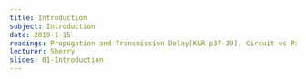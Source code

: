 ```yaml
---
title: Introduction
subject: Introduction
date: 2019-1-15
readings: Propogation and Transmission Delay[K&R p37-39], Circuit vs Packet Switching[K&R p22-31]
lecturer: Sherry
slides: 01-Introduction
---
```

